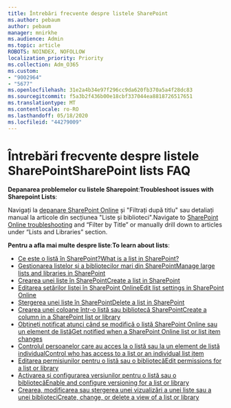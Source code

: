```yaml
---
title: Întrebări frecvente despre listele SharePoint
ms.author: pebaum
author: pebaum
manager: mnirkhe
ms.audience: Admin
ms.topic: article
ROBOTS: NOINDEX, NOFOLLOW
localization_priority: Priority
ms.collection: Adm_O365
ms.custom:
- "9002964"
- "5677"
ms.openlocfilehash: 31e2a4b34e97f296cc9da620fb370a5a4f28dc83
ms.sourcegitcommit: f5a3b2f436b00e18cbf337044ea8818726517651
ms.translationtype: MT
ms.contentlocale: ro-RO
ms.lasthandoff: 05/18/2020
ms.locfileid: "44279009"
---
```

# <a name="sharepoint-lists-faq"></a><span data-ttu-id="ec4b2-102">Întrebări frecvente despre listele SharePoint</span><span class="sxs-lookup"><span data-stu-id="ec4b2-102">SharePoint lists FAQ</span></span>

<span data-ttu-id="ec4b2-103">**Depanarea problemelor cu listele Sharepoint**:</span><span class="sxs-lookup"><span data-stu-id="ec4b2-103">**Troubleshoot issues with Sharepoint Lists**:</span></span>

<span data-ttu-id="ec4b2-104">Navigați la [depanare SharePoint Online](https://docs.microsoft.com/sharepoint/troubleshoot/online) și "Filtrați după titlu" sau detaliați manual la articole din secțiunea "Liste și biblioteci".</span><span class="sxs-lookup"><span data-stu-id="ec4b2-104">Navigate to [SharePoint Online troubleshooting](https://docs.microsoft.com/sharepoint/troubleshoot/online) and “Filter by Title” or manually drill down to articles under “Lists and Libraries” section.</span></span>

<span data-ttu-id="ec4b2-105">**Pentru a afla mai multe despre liste**:</span><span class="sxs-lookup"><span data-stu-id="ec4b2-105">**To learn about lists**:</span></span>

- [<span data-ttu-id="ec4b2-106">Ce este o listă în SharePoint?</span><span class="sxs-lookup"><span data-stu-id="ec4b2-106">What is a list in SharePoint?</span></span>](https://support.office.com/article/what-is-a-list-in-sharepoint-93262a88-20ad-4edc-8410-b6909b2f59a5)
- [<span data-ttu-id="ec4b2-107">Gestionarea listelor și a bibliotecilor mari din SharePoint</span><span class="sxs-lookup"><span data-stu-id="ec4b2-107">Manage large lists and libraries in SharePoint</span></span>](https://support.office.com/article/manage-large-lists-and-libraries-in-sharepoint-b8588dae-9387-48c2-9248-c24122f07c59)
- [<span data-ttu-id="ec4b2-108">Crearea unei liste în SharePoint</span><span class="sxs-lookup"><span data-stu-id="ec4b2-108">Create a list in SharePoint</span></span>](https://support.office.com/article/create-a-list-in-sharepoint-0d397414-d95f-41eb-addd-5e6eff41b083)
- [<span data-ttu-id="ec4b2-109">Editarea setărilor listei în SharePoint Online</span><span class="sxs-lookup"><span data-stu-id="ec4b2-109">Edit list settings in SharePoint Online</span></span>](https://support.microsoft.com/en-us/office/edit-list-settings-in-sharepoint-online-4d35793b-246e-42a3-990c-563a83795b7f)
- [<span data-ttu-id="ec4b2-110">Ștergerea unei liste în SharePoint</span><span class="sxs-lookup"><span data-stu-id="ec4b2-110">Delete a list in SharePoint</span></span>](https://support.microsoft.com/en-us/office/delete-a-list-in-sharepoint-2a7bca5b-b8fd-4e5b-8f4b-2ac034f3070d)
- [<span data-ttu-id="ec4b2-111">Crearea unei coloane într-o listă sau bibliotecă SharePoint</span><span class="sxs-lookup"><span data-stu-id="ec4b2-111">Create a column in a SharePoint list or library</span></span>](https://support.microsoft.com/en-us/office/create-a-column-in-a-sharepoint-list-or-library-2b0361ae-1bd3-41a3-8329-269e5f81cfa2)
- [<span data-ttu-id="ec4b2-112">Obțineți notificat atunci când se modifică o listă SharePoint Online sau un element de listă</span><span class="sxs-lookup"><span data-stu-id="ec4b2-112">Get notified when a SharePoint Online list or list item changes</span></span>](https://support.office.com/article/get-notified-of-list-changes-in-sharepoint-85ca9280-f4b1-485a-a49e-a593ffa62e39)
- [<span data-ttu-id="ec4b2-113">Controlul persoanelor care au acces la o listă sau la un element de listă individual</span><span class="sxs-lookup"><span data-stu-id="ec4b2-113">Control who has access to a list or an individual list item</span></span>](https://support.office.com/article/customize-permissions-for-a-sharepoint-list-or-library-02d770f3-59eb-4910-a608-5f84cc297782)
- [<span data-ttu-id="ec4b2-114">Editarea permisiunilor pentru o listă sau o bibliotecă</span><span class="sxs-lookup"><span data-stu-id="ec4b2-114">Edit permissions for a list or library</span></span>](https://support.office.com/article/customize-permissions-for-a-sharepoint-list-or-library-02d770f3-59eb-4910-a608-5f84cc297782)
- [<span data-ttu-id="ec4b2-115">Activarea și configurarea versiunilor pentru o listă sau o bibliotecă</span><span class="sxs-lookup"><span data-stu-id="ec4b2-115">Enable and configure versioning for a list or library</span></span>](https://support.office.com/article/enable-and-configure-versioning-for-a-list-or-library-1555d642-23ee-446a-990a-bcab618c7a37)
- [<span data-ttu-id="ec4b2-116">Crearea, modificarea sau ștergerea unei vizualizări a unei liste sau a unei biblioteci</span><span class="sxs-lookup"><span data-stu-id="ec4b2-116">Create, change, or delete a view of a list or library</span></span>](https://support.office.com/article/create-change-or-delete-a-view-of-a-list-or-library-27ae65b8-bc5b-4949-b29b-4ee87144a9c9)
